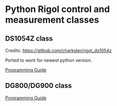 # Python Rigol control and measurement classes

## DS1054Z class

Credits: https://github.com/charkster/rigol_ds1054z

Ported to work for newest python version.

[Programming Guide](https://beyondmeasure.rigoltech.com/acton/attachment/1579/f-0386/1/-/-/-/-/DS1000Z_Programming%20Guide_EN.pdf)

## DG800/DG900 class

[Programming Guide](https://beyondmeasure.rigoltech.com/acton/attachment/1579/f-08aa/0/-/-/-/-/DG900_ProgrammingGuide_EN.pdf)